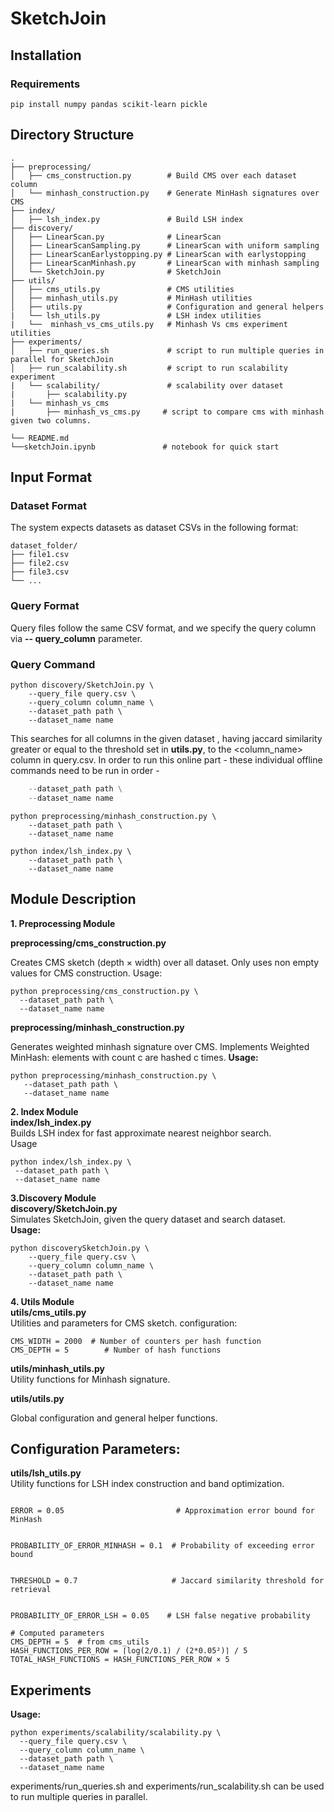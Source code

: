 # SketchJoin
## Installation
### Requirements

```pip install numpy pandas scikit-learn pickle```
## Directory Structure 
```
. 
├── preprocessing/ 
│   ├── cms_construction.py        # Build CMS over each dataset column 
│   └── minhash_construction.py    # Generate MinHash signatures over CMS
├── index/
│   ├── lsh_index.py               # Build LSH index 
├── discovery/
│   ├── LinearScan.py              # LinearScan
│   ├── LinearScanSampling.py      # LinearScan with uniform sampling
│   ├── LinearScanEarlystopping.py # LinearScan with earlystopping
│   ├── LinearScanMinhash.py       # LinearScan with minhash sampling
│   └── SketchJoin.py              # SketchJoin
├── utils/
│   ├── cms_utils.py               # CMS utilities
│   ├── minhash_utils.py           # MinHash utilities 
│   ├── utils.py                   # Configuration and general helpers
|   └── lsh_utils.py               # LSH index utilities
|   └──  minhash_vs_cms_utils.py   # Minhash Vs cms experiment utilities
├── experiments/
│   ├── run_queries.sh             # script to run multiple queries in parallel for SketchJoin
│   ├── run_scalability.sh         # script to run scalability experiment
|   └── scalability/               # scalability over dataset
|       ├── scalability.py
|   └── minhash_vs_cms
|       ├── minhash_vs_cms.py     # script to compare cms with minhash given two columns.

└── README.md
└──sketchJoin.ipynb               # notebook for quick start

```
## Input Format 
### Dataset Format 
The system expects datasets as dataset CSVs in the following format:
 ```
dataset_folder/
├── file1.csv
├── file2.csv
├── file3.csv
└── ...
``` 
### Query Format
Query files follow the same CSV format, and we specify the query column via   **-- query_column** parameter.
### Query Command 
```
python discovery/SketchJoin.py \
    --query_file query.csv \
    --query_column column_name \
    --dataset_path path \
    --dataset_name name
```
This searches for all columns in the given dataset , having jaccard similarity greater or equal to the threshold set in **utils.py**, to the <column_name> column in query.csv.
In order to run this online part - these individual offline commands need to be run in order - 

``` python preprocessing/cms_construction.py \
    --dataset_path path \
    --dataset_name name
```
```
python preprocessing/minhash_construction.py \
    --dataset_path path \
    --dataset_name name
```
```
python index/lsh_index.py \
    --dataset_path path \
    --dataset_name name
```
## Module Description
**1. Preprocessing Module** <br>

   **preprocessing/cms_construction.py** <br>
  
   Creates CMS sketch (depth × width) over all dataset. Only uses non empty values for CMS construction.
   Usage:
   ```
   python preprocessing/cms_construction.py \
     --dataset_path path \
     --dataset_name name
   ```

  **preprocessing/minhash_construction.py** <br>
  
  Generates weighted minhash signature over CMS. Implements Weighted MinHash: elements with count c are hashed c times.
  **Usage:**
  ```
  python preprocessing/minhash_construction.py \
     --dataset_path path \
     --dataset_name name
 ```
**2. Index Module** <br>
   **index/lsh_index.py** <br>
    Builds LSH index for fast approximate nearest neighbor search. <br>
   Usage
   ```
   python index/lsh_index.py \
    --dataset_path path \
    --dataset_name name
   ```
   
   
**3.Discovery Module** <br>
 **discovery/SketchJoin.py** <br>
 Simulates SketchJoin, given the query dataset and search dataset.<br>
 **Usage:**
 ```
 python discoverySketchJoin.py \
     --query_file query.csv \
     --query_column column_name \
     --dataset_path path \
     --dataset_name name
 ```
**4. Utils Module** <br>
   **utils/cms_utils.py** <br>
   Utilities and parameters for CMS sketch.
   configuration:
   ```
   CMS_WIDTH = 2000  # Number of counters per hash function
   CMS_DEPTH = 5        # Number of hash functions
   ```
   **utils/minhash_utils.py** <br>
   Utility functions for Minhash signature.<br>
   
   **utils/utils.py** <br>

   Global configuration and general helper functions. <br>
   ## **Configuration Parameters**:<br>

   **utils/lsh_utils.py** <br>
    Utility functions for LSH index construction and band optimization.
  ```
  
ERROR = 0.05                         # Approximation error bound for MinHash


PROBABILITY_OF_ERROR_MINHASH = 0.1  # Probability of exceeding error bound


THRESHOLD = 0.7                     # Jaccard similarity threshold for retrieval


PROBABILITY_OF_ERROR_LSH = 0.05    # LSH false negative probability

# Computed parameters
CMS_DEPTH = 5  # from cms_utils
HASH_FUNCTIONS_PER_ROW = ⌈log(2/0.1) / (2*0.05²)⌉ / 5
TOTAL_HASH_FUNCTIONS = HASH_FUNCTIONS_PER_ROW × 5
  ```
## Experiments
**Usage:**
   ```
   python experiments/scalability/scalability.py \
     --query_file query.csv \
     --query_column column_name \
     --dataset_path path \
     --dataset_name name
   ```
experiments/run_queries.sh and experiments/run_scalability.sh can be used to run multiple queries in parallel.
